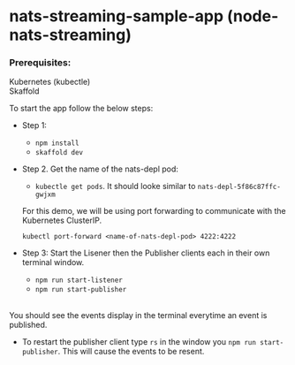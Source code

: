 # nats-streaming-sample-app (node-nats-streaming)

### Prerequisites:
 Kubernetes (kubectle)\
 Skaffold

To start the app follow the below steps:
  - Step 1:
    - `npm install`
    - `skaffold dev`

  - Step 2. Get the name of the nats-depl pod:
    - `kubectle get pods`. It should looke similar to `nats-depl-5f86c87ffc-gwjxm`
    
    For this demo, we will be using port forwarding to communicate with the Kubernetes ClusterIP.
    
    `kubectl port-forward <name-of-nats-depl-pod> 4222:4222`
    
  - Step 3: Start the Lisener then the Publisher clients each in their own terminal window.
    - `npm run start-listener`
    - `npm run start-publisher`
 
 \
 You should see the events display in the terminal everytime an event is published.
 
 - To restart the publisher client type `rs` in the window you `npm run start-publisher`. This will cause the events to be resent.
